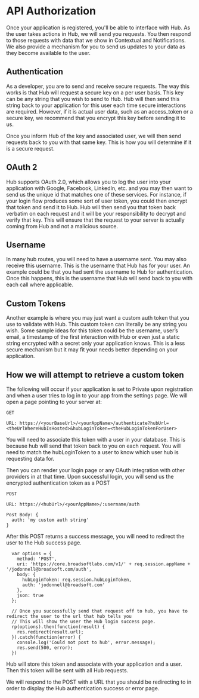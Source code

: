 # API Authorization

Once your application is registered, you'll be able to interface with Hub. As the user takes actions in Hub, we will send you requests. You then respond to those requests with data that we show in Contextual and Notifications. We also provide a mechanism for you to send us updates to your data as they become available to the user.

## Authentication

As a developer, you are to send and receive secure requests. The way this works is that Hub will request a secure key on a per user basis. This key can be any string that you wish to send to Hub. Hub will then send this string back to your application for this user each time secure interactions are required. However, if it is actual user data, such as an access_token or a secure key, we recommend that you encrypt this key before sending it to us.

Once you inform Hub of the key and associated user, we will then send requests back to you with that same key. This is how you will determine if it is a secure request.

## OAuth 2

Hub supports OAuth 2.0, which allows you to log the user into your application with Google, Facebook, LinkedIn, etc. and you may then want to send us the unique id that matches one of these services. For instance, if your login flow produces some sort of user token, you could then encrypt that token and send it to Hub. Hub will then send you that token back verbatim on each request and it will be your responsibility to decrypt and verify that key. This will ensure that the request to your server is actually coming from Hub and not a malicious source.

## Username

In many hub routes, you will need to have a username sent. You may also receive this username. This is the username that Hub has for your user. An example could be that you had sent the username to Hub for authentication. Once this happens, this is the username that Hub will send back to you with each call where applicable.

## Custom Tokens

Another example is where you may just want a custom auth token that you use to validate with Hub. This custom token can literally be any string you wish. Some sample ideas for this token could be the username, user’s email, a timestamp of the first interaction with Hub or even just a static string encrypted with a secret only your application knows. This is a less secure mechanism but it may fit your needs better depending on your application.  

## How we will attempt to retrieve a custom token

The following will occur if your application is set to Private upon registration and when a user tries to log in to your app from the settings page. We will open a page pointing to your server at:

```
GET

URL: https://<yourBaseUrl>/<yourAppName>/authenticate?hubUrl=<theUrlWhereHubIsHosted>&hubLoginToken=<theHubLoginTokenForUser>
```

You will need to associate this token with a user in your database. This is because hub will send that token back to you on each request. You will need to match the hubLoginToken to a user to know which user hub is requesting data for.

Then you can render your login page or any OAuth integration with other providers in at that time.
Upon successful login, you will send us the encrypted authentication token as a POST

```
POST

URL: https://<hubUrl>/<yourAppName>/:username/auth

Post Body: {
  auth: 'my custom auth string'
}
```

After this POST returns a success message, you will need to redirect the user to the Hub success page.

```
  var options = {
    method: 'POST',
    uri: 'https://core.broadsoftlabs.com/v1/' + req.session.appName + '/jodonnell@broadsoft.com/auth',
    body: {
      hubLoginToken: req.session.hubLoginToken,
      auth: 'jodonnell@broadsoft.com'
    },
    json: true
  };

  // Once you successfully send that request off to hub, you have to redirect the user to the url that hub tells you
  // This will show the user the Hub login success page.
  rp(options).then(function(result) {
    res.redirect(result.url);
  }).catch(function(error) {
    console.log('Could not post to hub', error.message);
    res.send(500, error);
  })
```

Hub will store this token and associate with your application and a user. Then this token will be sent with all Hub requests.

We will respond to the POST with a URL that you should be redirecting to in order to display the Hub authentication success or error page.
